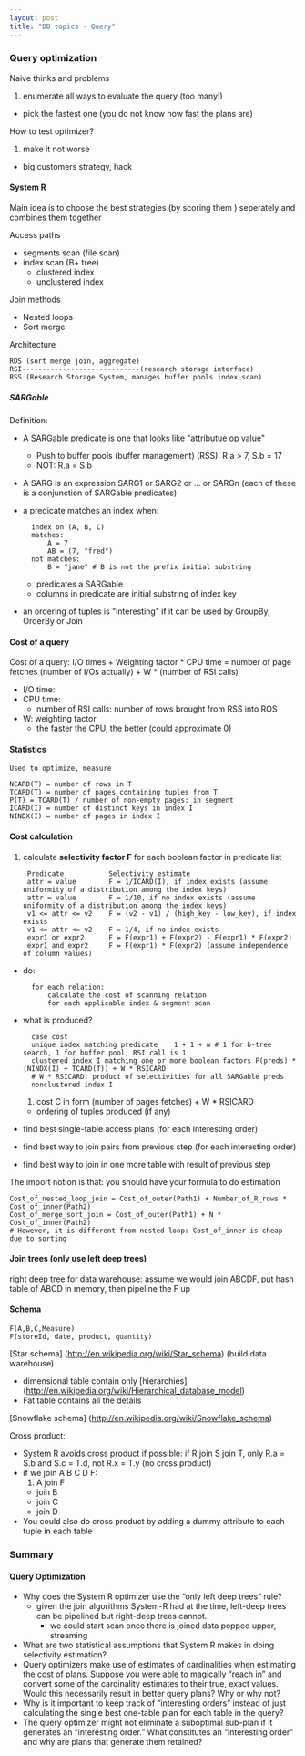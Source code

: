 ```yaml
---
layout: post
title: "DB topics - Query"
---
```


### Query optimization
Naive thinks and problems

1. enumerate all ways to evaluate the query (too many!)
- pick the fastest one (you do not know how fast the plans are)

How to test optimizer?

1. make it not worse
- big customers strategy, hack

#### System R
Main idea is to choose the best strategies (by scoring them ) seperately and combines them together

Access paths

* segments scan (file scan)
* index scan (B+ tree)
    * clustered index
    * unclustered index

Join methods

* Nested loops
* Sort merge

Architecture

    RDS (sort merge join, aggregate)
    RSI-----------------------------(research storage interface)
    RSS (Research Storage System, manages buffer pools index scan)

##### SARGable
Definition:

* A SARGable predicate is one that looks like "attributue op value"
    * Push to buffer pools (buffer management) (RSS): R.a > 7, S.b = 17
    * NOT: R.a = S.b
* A SARG is an expression SARG1 or SARG2 or ... or SARGn (each of these is a conjunction of SARGable predicates)
* a predicate matches an index when:

        index on (A, B, C)
        matches:
            A = 7
            AB = (7, "fred")
        not matches:
            B = "jane" # B is not the prefix initial substring

    * predicates a SARGable
    * columns in predicate are initial substring of index key
* an ordering of tuples is "interesting" if it can be used by GroupBy, OrderBy or Join

#### Cost of a query
Cost of a query: I/O times + Weighting factor * CPU time =
    number of page fetches (number of I/Os actually) + W * (number of RSI calls)

* I/O time:
* CPU time:
    * number of RSI calls: number of rows brought from RSS into ROS
* W: weighting factor
    * the faster the CPU, the better (could approximate 0)

#### Statistics
    Used to optimize, measure

    NCARD(T) = number of rows in T
    TCARD(T) = number of pages containing tuples from T
    P(T) = TCARD(T) / number of non-empty pages: in segment
    ICARD(I) = number of distinct keys in index I
    NINDX(I) = number of pages in index I

#### Cost calculation
1. calculate **selectivity factor F** for each boolean factor in predicate list

        Predicate           Selectivity estimate
        attr = value        F = 1/ICARD(I), if index exists (assume uniformity of a distribution among the index keys)
        attr = value        F = 1/10, if no index exists (assume uniformity of a distribution among the index keys)
        v1 <= attr <= v2    F = (v2 - v1) / (high_key - low_key), if index exists
        v1 <= attr <= v2    F = 1/4, if no index exists
        expr1 or expr2      F = F(expr1) + F(expr2) - F(expr1) * F(expr2)
        expr1 and expr2     F = F(expr1) * F(expr2) (assume independence of column values)

- do:

        for each relation:
            calculate the cost of scanning relation
            for each applicable index & segment scan

- what is produced?

        case cost
        unique index matching predicate    1 + 1 + w # 1 for b-tree search, 1 for buffer pool, RSI call is 1
        clustered index I matching one or more boolean factors F(preds) * (NINDX(I) + TCARD(T)) + W * RSICARD
        # W * RSICARD: product of selectivities for all SARGable preds
        nonclustered index I

    1. cost C in form (number of pages fetches) + W * RSICARD
    - ordering of tuples produced (if any)
- find best single-table access plans (for each interesting order)
- find best way to join pairs from previous step (for each interesting order)
- find best way to join in one more table with result of previous step

The import notion is that: you should have your formula to do estimation

    Cost_of_nested_loop_join = Cost_of_outer(Path1) + Number_of_R_rows * Cost_of_inner(Path2)
    Cost_of_merge_sort_join = Cost_of_outer(Path1) + N * Cost_of_inner(Path2)
    # However, it is different from nested loop: Cost_of_inner is cheap due to sorting

#### Join trees (only use left deep trees)
right deep tree for data warehouse: assume we would join ABCDF, put hash table of ABCD in memory, then pipeline the F up

#### Schema
    F(A,B,C,Measure)
    F(storeId, date, product, quantity)

[Star schema] (http://en.wikipedia.org/wiki/Star_schema) (build data warehouse)

* dimensional table contain only [hierarchies] (http://en.wikipedia.org/wiki/Hierarchical_database_model)
* Fat table contains all the details

[Snowflake schema] (http://en.wikipedia.org/wiki/Snowflake_schema)

Cross product:

* System R avoids cross product if possible: if R join S join T, only R.a = S.b and S.c = T.d, not R.x = T.y (no cross product)
* if we join A B C D F:
    1. A join F
    - join B
    - join C
    - join D
* You could also do cross product by adding a dummy attribute to each tuple in each table


### Summary
#### Query Optimization
* Why does the System R optimizer use the “only left deep trees” rule?
    * given the join algorithms System-R had at the time, left-deep trees can be pipelined but right-deep trees cannot.
        * we could start scan once there is joined data popped upper, streaming
* What are two statistical assumptions that System R makes in doing selectivity estimation?
* Query optimizers make use of estimates of cardinalities when estimating the cost of plans. Suppose you were able to magically “reach in” and convert some of the cardinality estimates to their true, exact values. Would this necessarily result in better query plans? Why or why not?
* Why is it important to keep track of “interesting orders” instead of just calculating the single best one-table plan for each table in the query?
* The query optimizer might not eliminate a suboptimal sub-plan if it generates an “interesting order.” What constitutes an “interesting order” and why are plans that generate them retained?
